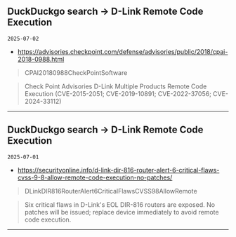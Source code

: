 ## DuckDuckgo search -> D-Link Remote Code Execution
`2025-07-02`

* https://advisories.checkpoint.com/defense/advisories/public/2018/cpai-2018-0988.html

<blockquote>
 CPAI20180988CheckPointSoftware
</blockquote>
<blockquote>
Check Point Advisories D-Link Multiple Products Remote Code Execution (CVE-2015-2051; CVE-2019-10891; CVE-2022-37056; CVE-2024-33112)
</blockquote>

---

## DuckDuckgo search -> D-Link Remote Code Execution
`2025-07-01`

* https://securityonline.info/d-link-dir-816-router-alert-6-critical-flaws-cvss-9-8-allow-remote-code-execution-no-patches/

<blockquote>
 DLinkDIR816RouterAlert6CriticalFlawsCVSS98AllowRemote
</blockquote>
<blockquote>
Six critical flaws in D-Link's EOL DIR-816 routers are exposed. No patches will be issued; replace device immediately to avoid remote code execution.
</blockquote>

---

